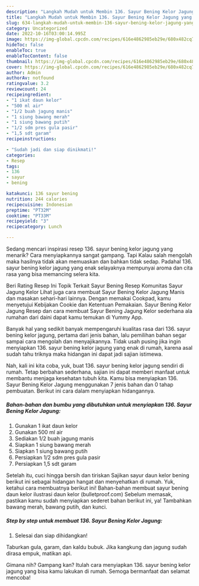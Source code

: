 ```yaml
---
description: "Langkah Mudah untuk Membin 136. Sayur Bening Kelor Jagung yang Enak"
title: "Langkah Mudah untuk Membin 136. Sayur Bening Kelor Jagung yang Enak"
slug: 634-langkah-mudah-untuk-membin-136-sayur-bening-kelor-jagung-yang-enak
category: Uncategorized
date: 2022-10-16T03:00:14.995Z
image: https://img-global.cpcdn.com/recipes/616e4862985eb29e/680x482cq70/136-sayur-bening-kelor-jagung-foto-resep-utama.jpg
hideToc: false
enableToc: true
enableTocContent: false
thumbnail: https://img-global.cpcdn.com/recipes/616e4862985eb29e/680x482cq70/136-sayur-bening-kelor-jagung-foto-resep-utama.jpg
cover: https://img-global.cpcdn.com/recipes/616e4862985eb29e/680x482cq70/136-sayur-bening-kelor-jagung-foto-resep-utama.jpg
author: Admin
authorAv: notfound
ratingvalue: 3.2
reviewcount: 24
recipeingredient:
- "1 ikat daun kelor"
- "500 ml air"
- "1/2 buah jagung manis"
- "1 siung bawang merah"
- "1 siung bawang putih"
- "1/2 sdm pres gula pasir"
- "1,5 sdt garam"
recipeinstructions:

- "Sudah jadi dan siap dinikmati!"
categories:
- Resep
tags:
- 136
- sayur
- bening

katakunci: 136 sayur bening 
nutrition: 244 calories
recipecuisine: Indonesian
preptime: "PT32M"
cooktime: "PT33M"
recipeyield: "3"
recipecategory: Lunch

---
```



Sedang mencari inspirasi resep 136. sayur bening kelor jagung yang menarik? Cara menyiapkannya sangat gampang. Tapi Kalau salah mengolah maka hasilnya tidak akan memuaskan dan bahkan tidak sedap. Padahal 136. sayur bening kelor jagung yang enak selayaknya mempunyai aroma dan cita rasa yang bisa memancing selera kita.


Beri Rating Resep Ini Topik Terkait Sayur Bening Resep Komunitas Sayur Jagung Kelor Lihat juga cara membuat Sayur Bening Kelor Jagung Manis dan masakan sehari-hari lainnya. Dengan memakai Cookpad, kamu menyetujui Kebijakan Cookie dan Ketentuan Pemakaian. Sayur Bening Kelor Jagung Resep dan cara membuat Sayur Bening Jagung Kelor sederhana ala rumahan dari daini dapat kamu temukan di Yummy App.

Banyak hal yang sedikit banyak mempengaruhi kualitas rasa dari 136. sayur bening kelor jagung, pertama dari jenis bahan, lalu pemilihan bahan segar sampai cara mengolah dan menyajikannya. Tidak usah pusing jika ingin menyiapkan 136. sayur bening kelor jagung yang enak di rumah, karena asal sudah tahu triknya maka hidangan ini dapat jadi sajian istimewa.


Nah, kali ini kita coba, yuk, buat 136. sayur bening kelor jagung sendiri di rumah. Tetap berbahan sederhana, sajian ini dapat memberi manfaat untuk membantu menjaga kesehatan tubuh kita. Kamu bisa menyiapkan 136. Sayur Bening Kelor Jagung menggunakan 7 jenis bahan dan 0 tahap pembuatan. Berikut ini cara dalam menyiapkan hidangannya.

<!--inarticleads1-->

##### Bahan-bahan dan bumbu yang dibutuhkan untuk menyiapkan 136. Sayur Bening Kelor Jagung:

1. Gunakan 1 ikat daun kelor
1. Gunakan 500 ml air
1. Sediakan 1/2 buah jagung manis
1. Siapkan 1 siung bawang merah
1. Siapkan 1 siung bawang putih
1. Persiapkan 1/2 sdm pres gula pasir
1. Persiapkan 1,5 sdt garam


Setelah itu, cuci hingga bersih dan tiriskan Sajikan sayur daun kelor bening berikut ini sebagai hidangan hangat dan menyehatkan di rumah. Yuk, ketahui cara membuatnya berikut ini! Bahan-bahan membuat sayur bening daun kelor ilustrasi daun kelor (bulletproof.com) Sebelum memasak, pastikan kamu sudah menyiapkan sederet bahan berikut ini, ya! Tambahkan bawang merah, bawang putih, dan kunci. 

<!--inarticleads2-->

##### Step by step untuk membuat 136. Sayur Bening Kelor Jagung:


1. Selesai dan siap dihidangkan!

Taburkan gula, garam, dan kaldu bubuk. Jika kangkung dan jagung sudah dirasa empuk, matikan api. 

Gimana nih? Gampang kan? Itulah cara menyiapkan 136. sayur bening kelor jagung yang bisa kamu lakukan di rumah. Semoga bermanfaat dan selamat mencoba!
